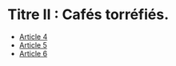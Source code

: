 # Titre II : Cafés torréfiés.

- [Article 4](article-4.md)
- [Article 5](article-5.md)
- [Article 6](article-6.md)
